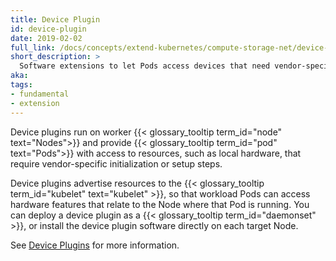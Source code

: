 ```yaml
---
title: Device Plugin
id: device-plugin
date: 2019-02-02
full_link: /docs/concepts/extend-kubernetes/compute-storage-net/device-plugins/
short_description: >
  Software extensions to let Pods access devices that need vendor-specific initialization or setup
aka:
tags:
- fundamental
- extension
---
```

 Device plugins run on worker
{{< glossary_tooltip term_id="node" text="Nodes">}} and provide
{{< glossary_tooltip term_id="pod" text="Pods">}} with access to resources,
such as local hardware, that require vendor-specific initialization or setup
steps.

<!--more-->

Device plugins advertise resources to the
{{< glossary_tooltip term_id="kubelet" text="kubelet" >}}, so that workload
Pods can access hardware features that relate to the Node where that Pod is running.
You can deploy a device plugin as a {{< glossary_tooltip term_id="daemonset" >}},
or install the device plugin software directly on each target Node.

See
[Device Plugins](/docs/concepts/extend-kubernetes/compute-storage-net/device-plugins/)
for more information.
